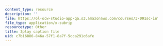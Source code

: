 ```yaml
---
content_type: resource
description: ''
file: https://ol-ocw-studio-app-qa.s3.amazonaws.com/courses/3-091sc-introduction-to-solid-state-chemistry-fall-2010/c7b16886846a57f18a7f5cca291c6afe_dbSKZx9sfsg.vtt
file_type: application/x-subrip
resourcetype: Other
title: 3play caption file
uid: c7b16886-846a-57f1-8a7f-5cca291c6afe
---
```

